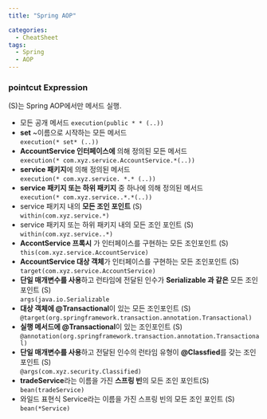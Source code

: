 ```yaml
---
title: "Spring AOP"

categories:
  - CheatSheet
tags:
  - Spring
  - AOP
---
```

### pointcut Expression
(S)는 Spring AOP에서만 메서드 실행.  
* 모든 공개 메서드
```execution(public * * (..))```
* **set** ~이름으로 시작하는 모든 메서드  
```execution(* set* (..))```
* **AccountService 인터페이스에** 의해 정의된 모든 메서드  
```execution(* com.xyz.service.AccountService.*(..))```
* **service 패키지**에 의해 정의된 메서드  
```execution(* com.xyz.service. *.* (..))```
* **service 패키지 또는 하위 패키지** 중 하나에 의해 정의된 메서드  
```execution(* com.xyz.service..*.*(..))```
* service 패키지 내의 **모든 조인 포인트** (S)  
```within(com.xyz.service.*)```
* service 패키지 또는 하위 패키지 내의 모든 조인 포인트 (S)  
```within(com.xyz.service..*)```
* **AccontService 프록시** 가 인터페이스를 구현하는 모든 조인포인트 (S)  
```this(com.xyz.service.AccountService)```
* **AccountService 대상 객체**가 인터페이스를 구현하는 모든 조인포인트 (S)  
```target(com.xyz.service.AccountService)```
* **단일 매개변수를 사용**하고 런타임에 전달된 인수가 **Serializable 과 같은** 모든 조인포인트 (S)  
```args(java.io.Serializable```
* **대상 객체에 @Transactional**이 있는 모든 조인포인트 (S)  
```@target(org.springframework.transaction.annotation.Transactional)```
* **실행 메서드에 @Transactional**이 있는 조인포인트 (S)  
```@annotation(org.springframework.transaction.annotation.Transactional)```
* **단일 매개변수를 사용**하고 전달된 인수의 런타임 유형이 **@Classfied**를 갖는 조인 포인트 (S)  
```@args(com.xyz.security.Classified)```
* **tradeService**라는 이름을 가진 **스프링 빈**의 모든 조인 포인트(S)  
```bean(tradeService)```
* 와일드 표현식 Service라는 이름을 가진 스프링 빈의 모든 조인 포인트 (S)  
```bean(*Service)```